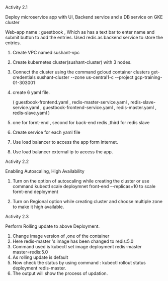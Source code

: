 Activity 2.1

Deploy microservice app with UI, Backend service and a DB service on GKE cluster

Web-app name : guestbook , Which as has a text bar to enter name and submit button to add the entries.
Used redis as backend service to store the entries.

1. Create VPC named sushant-vpc
2. Create kubernetes cluster(sushant-cluster) with 3 nodes.
3. Connect the cluster using the command gcloud container clusters get-credentials sushant-cluster --zone us-central1-c --project gcp-training-01-303001
4. create 6 yaml file.

    ( guestbook-frontend.yaml , redis-master-service.yaml , redis-slave-service.yaml , 
      guestbook-frontend-service.yaml ,  redis-master.yaml ,  redis-slave.yaml  )
      
5. one for fornt-end , second for back-end redis ,third for redis slave 
6. Create service for each yaml file 
7. Use load balancer to access the app form internet.
8. Use load balancer external ip to access the app.



Activity 2.2 


Enabling Autoscaling, High Availability

1. Turn on the option of autoscaling while creating the cluster or use command 
   kubectl scale deploymnet front-end --replicas=10   to scale fornt-end deployment 
   
2. Turn on Regional option while creating cluster and choose multiple zone to make it high available.

Activity 2.3

Perform Rolling update to above Deployment.


1. Change image version of ,one of the container 
2. Here redis-master 's image has been changed to redis:5.0
3. Command used is kubectl set image deployment redis-master master=redis:5.0
4. As rolling update is default 
5. Now check the status by using command :
   kubectl rollout status deployment redis-master.
6. The output will show the process of updation.   





